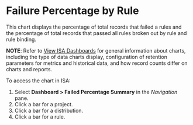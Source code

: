 # Failure Percentage by Rule

This chart displays the percentage of total records that failed a rules
and the percentage of total records that passed all rules broken out by
rule and rule binding.

<span style="font-weight: bold;">NOTE</span>: Refer to [View ISA
Dashboards](View_ISA_Dashboards.htm) for general information about
charts, including the type of data charts display, configuration of
retention parameters for metrics and historical data, and how record
counts differ on charts and reports.

To access the chart in ISA:

1.  Select <span style="font-weight: bold;">Dashboard \> Failed
    Percentage Summary</span> in the
    <span style="font-style: italic;">Navigation</span> pane.
2.  Click a bar for a project.
3.  Click a bar for a distribution.
4.  Click a bar for a rule.
